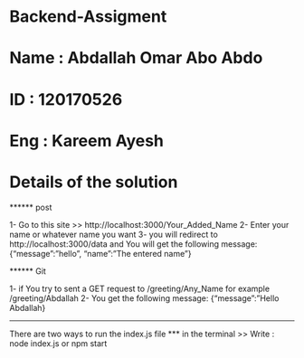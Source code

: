 # Backend-Assigment
# Name : Abdallah Omar Abo Abdo
# ID : 120170526
# Eng : Kareem Ayesh‎‏
# Details of the solution

****** post  

1- Go to this site >> http://localhost:3000/Your_Added_Name 
2- Enter your name or whatever name you want 
3- you will redirect to  http://localhost:3000/data and You will 
   get the following message: {“message”:”hello”, “name”:”The entered name”}


****** Git  

1- if You try to sent a GET request to /greeting/Any_Name for example /greeting/Abdallah
2- You get the following message: {“message”:”Hello Abdallah}


*****************

There are two ways to run the index.js file
*** in the terminal >> Write : 
node index.js 
or 
npm start